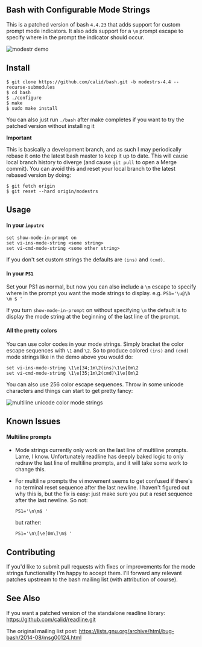 ## Bash with Configurable Mode Strings ##

This is a patched version of bash `4.4.23` that adds support for custom prompt mode indicators. It also adds support for a `\m` prompt escape to specify where in the prompt the indicator should occur.

![modestr demo](http://i.imgur.com/7P9FqOn.gif?1)


## Install ##

    $ git clone https://github.com/calid/bash.git -b modestrs-4.4 --recurse-submodules
    $ cd bash
    $ ./configure
    $ make
    $ sudo make install

You can also just run `./bash` after make completes if you want to try the patched version without installing it

**Important**

This is basically a development branch, and as such I may periodically rebase it onto the latest bash master to keep it up to date.  This will cause local branch history to diverge (and cause `git pull` to open a Merge commit).  You can avoid this and reset your local branch to the latest rebased version by doing:

    $ git fetch origin
    $ git reset --hard origin/modestrs

## Usage ##

#### In your `inputrc` ####

```
set show-mode-in-prompt on
set vi-ins-mode-string <some string>
set vi-cmd-mode-string <some other string>
```

If you don't set custom strings the defaults are `(ins)` and `(cmd)`.

#### In your `PS1` ####

Set your PS1 as normal, but now you can also include a `\m` escape to specify where in the prompt you want the mode strings to display.  e.g. `PS1='\u@\h \m $ '`

If you turn `show-mode-in-prompt` on without specifying `\m` the default is to display the mode string at the beginning of the last line of the prompt.

#### All the pretty colors ####

You can use color codes in your mode strings. Simply bracket the color escape sequences with `\1` and `\2`. So to produce colored `(ins)` and `(cmd)` mode strings like in the demo above you would do:

```
set vi-ins-mode-string \1\e[34;1m\2(ins)\1\e[0m\2
set vi-cmd-mode-string \1\e[35;1m\2(cmd)\1\e[0m\2
```

You can also use 256 color escape sequences. Throw in some unicode characters and things can start to get pretty fancy:

![multiline unicode color mode strings](http://i.imgur.com/80zXYbd.gif?1)

## Known Issues ##

#### Multiline prompts ####

* Mode strings currently only work on the last line of multiline prompts. Lame, I know. Unfortunately readline has deeply baked logic to only redraw the last line of multiline prompts, and it will take some work to change this.

* For multiline prompts the vi movement seems to get confused if there's no terminal reset sequence after the last newline. I haven't figured out why this is, but the fix is easy: just make sure you put a reset sequence after the last newline. So not:

    ```
    PS1='\n\m$ '
    ```

    but rather:

    ```
    PS1='\n\[\e[0m\]\m$ '
    ```

## Contributing ##

If you'd like to submit pull requests with fixes or improvements for the mode strings functionality I'm happy to accept them. I'll forward any relevant patches upstream to the bash mailing list (with attribution of course).

## See Also ##

If you want a patched version of the standalone readline library:
https://github.com/calid/readline.git

The original mailing list post:
https://lists.gnu.org/archive/html/bug-bash/2014-08/msg00124.html
